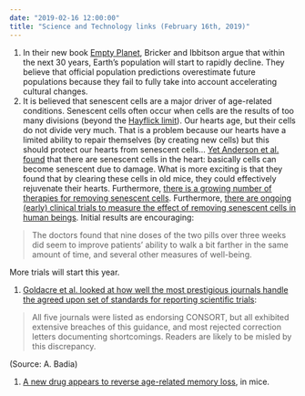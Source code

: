 ```yaml
---
date: "2019-02-16 12:00:00"
title: "Science and Technology links (February 16th, 2019)"
---
```




<li style="list-style-type: none;">

1. In their new book [Empty Planet](https://www.amazon.com/dp/0771050887), Bricker and Ibbitson argue that within the next 30 years, Earth&rsquo;s population will start to rapidly decline. They believe that official population predictions overestimate future populations because they fail to fully take into account accelerating cultural changes.
1. It is believed that senescent cells are a major driver of age-related conditions. Senescent cells often occur when cells are the results of too many divisions (beyond the [Hayflick limit](https://en.m.wikipedia.org/wiki/Hayflick_limit)). Our hearts age, but their cells do not divide very much. That is a problem because our hearts have a limited ability to repair themselves (by creating new cells) but this should protect our hearts from senescent cells&hellip; [Yet Anderson et al. found](http://emboj.embopress.org/content/early/2019/02/06/embj.2018100492) that there are senescent cells in the heart: basically cells can become senescent due to damage. What is more exciting is that they found that by clearing these cells in old mice, they could effectively rejuvenate their hearts. Furthermore, [there is a growing number of therapies for removing senescent cells](https://www.aging-us.com/article/101787/text). Furthermore, [there are ongoing (early) clinical trials to measure the effect of removing senescent cells in human beings](https://www.technologyreview.com/s/612943/a-cell-killing-strategy-to-slow-aging-passed-its-first-test-this-year/). Initial results are encouraging:<br/>

> The doctors found that nine doses of the two pills over three weeks did seem to improve patients&rsquo; ability to walk a bit farther in the same amount of time, and several other measures of well-being.


More trials will start this year.
1. [Goldacre et al. looked at how well the most prestigious journals handle the agreed upon set of standards for reporting scientific trials](https://trialsjournal.biomedcentral.com/articles/10.1186/s13063-019-3173-2):<br/>

> All five journals were listed as endorsing CONSORT, but all exhibited extensive breaches of this guidance, and most rejected correction letters documenting shortcomings. Readers are likely to be misled by this discrepancy.


(Source: A. Badia)
1. [A new drug appears to reverse age-related memory loss](https://www.karger.com/Article/Abstract/496086), in mice.



